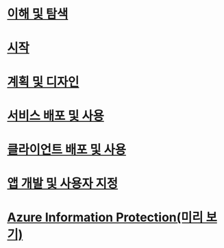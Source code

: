 # [이해 및 탐색](/information-protection/understand-explore/what-is-azure-information-protection)
# [시작](/information-protection/get-started/requirements-azure-rms)
# [계획 및 디자인](/information-protection/plan-design/deployment-roadmap)
# [서비스 배포 및 사용](/information-protection/deploy-use/activate-service)
# [클라이언트 배포 및 사용](/information-protection/rms-client/use-client)
# [앱 개발 및 사용자 지정](/information-protection/develop/developers-guide)
# [Azure Information Protection(미리 보기)](/information-protection/understand-explore/what-is-azure-information-protection)


<!--HONumber=Jan17_HO2-->


